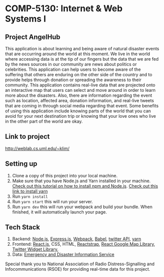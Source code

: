 # COMP-5130: Internet & Web Systems I

## __Project AngelHub__
This application is about learning and being aware of natural disaster events that are occurring around the world at this moment. We live in the world where accessing data is at the tip of our fingers but the data that we are fed by the news sources in our community are news about politics or celebrities. This application can help users to become aware of the suffering that others are enduring on the other side of the country and to provide helps through donation or spreading the awareness to their community. This application contains real-live data that are projected onto an interactive map that users can select and move around in order to learn more about the disasters. Also, there are information regarding the event such as location, affected area, donation information, and real-live tweets that are coming in through social media regarding that event. Some benefits of using this application include knowing parts of the world that you can avoid for your next destination trip or knowing that your love ones who live in the other part of the world are okay.

## __Link to project__
http://weblab.cs.uml.edu/~klim/

## __Setting up__
1. Clone a copy of this project into your local machine. 
2. Make sure that you have Node.js and Yarn installed in your machine. [Check out this tutorial on how to install npm and Node.js](https://nodejs.org/en/download/). [Check out this link to install yarn](https://yarnpkg.com/lang/en/docs/instal)
3. Run ```yarn install``` 
4. Run ```yarn start``` this will run your server.
5. Run ```yarn dev``` this will run your webpack and build your bundle. When finished, it will automatically launch your page.

## __Tech Stack__
1. Backend: [Node.js](https://nodejs.org/en/), [Express.js](https://expressjs.com/), [Webpack](https://webpack.js.org/), [Babel](https://babeljs.io/docs/en/), [twitter API](https://developer.twitter.com/en/docs.html), [yarn](https://yarnpkg.com/en/)
2. Frontend: [React.js](https://reactjs.org/), CSS, HTML, [Reactstrap](https://reactstrap.github.io/), [React Google Map Library](https://tomchentw.github.io/react-google-maps/), [Twitter Widget Library](https://www.npmjs.com/package/react-twitter-widgets),
3. Data: [Emergency and Disaster Information Service](http://hisz.rsoe.hu/)

Special thank you to National Association of Radio Distress-Signalling and Infocommunications (RSOE) for providing real-time data for this project.